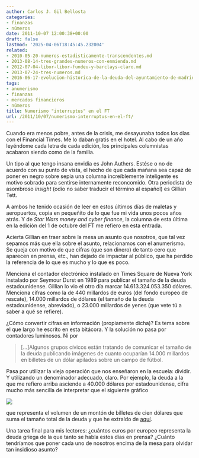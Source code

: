 ```yaml
---
author: Carlos J. Gil Bellosta
categories:
- finanzas
- números
date: 2011-10-07 12:00:38+00:00
draft: false
lastmod: '2025-04-06T18:45:45.232004'
related:
- 2010-05-20-numeros-estadisticamente-transcendentes.md
- 2013-08-14-tres-grandes-numeros-con-enmienda.md
- 2012-07-04-libor-libor-fundeu-y-barclays-claro.md
- 2013-07-24-tres-numeros.md
- 2016-06-17-evolucion-historica-de-la-deuda-del-ayuntamiento-de-madrid.md
tags:
- anumerismo
- finanzas
- mercados financieros
- números
title: Numerismo "interruptus" en el FT
url: /2011/10/07/numerismo-interruptus-en-el-ft/
---
```


Cuando era menos pobre, antes de la crisis, me desayunaba todos los días con el Financial Times. Me lo daban gratis en el hotel. Al cabo de un año leyéndome cada letra de cada edición, los principales columnistas acabaron siendo como de la familia.

Un tipo al que tengo insana envidia es John Authers. Estése o no de acuerdo con su punto de vista, el hecho de que cada mañana sea capaz de poner en negro sobre sepia una columna increíblemente inteligente es motivo sobrado para sentirse internamente reconcomido. Otra periodista de asombroso _insight_ (odio no saber traducir el término al español) es Gillian Tett.

A ambos he tenido ocasión de leer en estos últimos días de maletas y aeropuertos, copia en pequeñito de lo que fue mi vida unos pocos años atrás. Y de _Star Wars money and cyber finance_, la columna de esta última en la edición del 1 de octubre del FT me refiero en esta entrada.

Acierta Gillian en traer sobre la mesa un asunto que nosotros, que tal vez sepamos más que ella sobre el asunto, relacionamos con el anumerismo. Se queja con motivo de que cifras (que son dinero) de tanto cero que aparecen en prensa, etc., han dejado de impactar al público, que ha perdido la referencia de lo que es mucho y lo que es poco.

Menciona el contador electrónico instalado en Times Square de Nueva York instalado por Seymour Durst en 1989 para publicar el tamaño de la deuda estadounidense. Gillian lo vio el otro día marcar 14.613.324.053.350 dólares. Menciona cifras como la de 440 millardos de euros (del fondo europeo de rescate), 14.000 millardos de dólares (el tamaño de la deuda estadounidense, abreviado), o 23.000 millardos de yenes (que vete tú a saber a qué se refiere).

¿Cómo convertir cifras en información (propiamente dicha)? Es tema sobre el que largo he escrito en esta bitácora. Y la solución no pasa por contadores luminosos. Ni por


>[...]Algunos grupos cívicos están tratando de comunicar el tamaño de la deuda publicando imágenes de cuanto ocuparían 14.000 millardos en billetes de un dólar apilados sobre un campo de fútbol.


Pasa por utilizar la vieja operación que nos enseñaron en la escuela: dividir. Y utilizando un denominador adecuado, claro. Por ejemplo, la deuda a la que me refiero arriba asciende a 40.000 dólares por estadounidense, cifra mucho más sencilla de interpretar que el siguiente gráfico


[![](/wp-uploads/2011/10/american_debt.png#center)
](/wp-uploads/2011/10/american_debt.png#center)


que representa el volumen de un montón de billetes de cien dólares que suma el tamaño total de la deuda y que he extraído de [aquí](http://usdebt.kleptocracy.us/).

Una tarea final para mis lectores: ¿cuántos euros por europeo representa la deuda griega de la que tanto se habla estos días en prensa? ¿Cuánto tendríamos que poner cada uno de nosotros encima de la mesa para olvidar tan insidioso asunto?